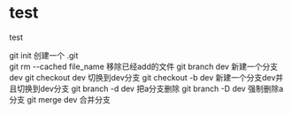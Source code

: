 # test
test

git init                    创建一个  .git  
git rm --cached file_name   移除已经add的文件
git branch dev              新建一个分支dev
git checkout dev            切换到dev分支
git checkout -b dev         新建一个分支dev并且切换到dev分支
git branch -d dev           把a分支删除
git branch -D dev           强制删除a分支
git merge dev               合并分支

